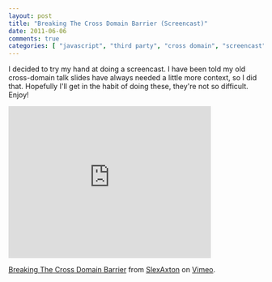 ```yaml
---
layout: post
title: "Breaking The Cross Domain Barrier (Screencast)"
date: 2011-06-06
comments: true
categories: [ "javascript", "third party", "cross domain", "screencast", "video" ]
---
```


<p>I decided to try my hand at doing a screencast. I have been told my old cross-domain talk slides have always needed a little more context, so I did that. Hopefully I'll get in the habit of doing these, they're not so difficult. Enjoy!</p>

<iframe src="https://player.vimeo.com/video/24705559?title=0&amp;byline=0&amp;portrait=0" width="400" height="300" frameborder="0"></iframe><p><a href="https://vimeo.com/24705559">Breaking The Cross Domain Barrier</a> from <a href="https://vimeo.com/slexaxton">SlexAxton</a> on <a href="https://vimeo.com">Vimeo</a>.</p>
